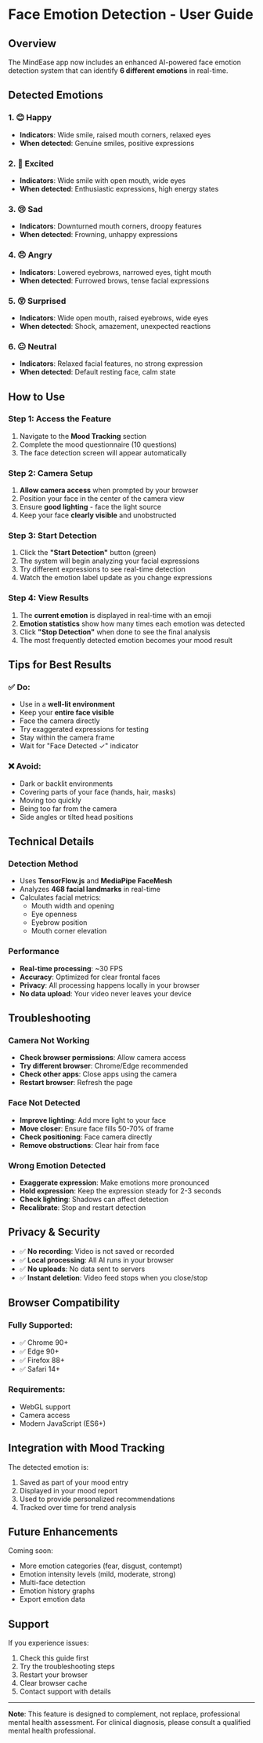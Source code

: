 # Face Emotion Detection - User Guide

## Overview
The MindEase app now includes an enhanced AI-powered face emotion detection system that can identify **6 different emotions** in real-time.

## Detected Emotions

### 1. 😊 Happy
- **Indicators**: Wide smile, raised mouth corners, relaxed eyes
- **When detected**: Genuine smiles, positive expressions

### 2. 🤩 Excited
- **Indicators**: Wide smile with open mouth, wide eyes
- **When detected**: Enthusiastic expressions, high energy states

### 3. 😢 Sad
- **Indicators**: Downturned mouth corners, droopy features
- **When detected**: Frowning, unhappy expressions

### 4. 😠 Angry
- **Indicators**: Lowered eyebrows, narrowed eyes, tight mouth
- **When detected**: Furrowed brows, tense facial expressions

### 5. 😲 Surprised
- **Indicators**: Wide open mouth, raised eyebrows, wide eyes
- **When detected**: Shock, amazement, unexpected reactions

### 6. 😐 Neutral
- **Indicators**: Relaxed facial features, no strong expression
- **When detected**: Default resting face, calm state

## How to Use

### Step 1: Access the Feature
1. Navigate to the **Mood Tracking** section
2. Complete the mood questionnaire (10 questions)
3. The face detection screen will appear automatically

### Step 2: Camera Setup
1. **Allow camera access** when prompted by your browser
2. Position your face in the center of the camera view
3. Ensure **good lighting** - face the light source
4. Keep your face **clearly visible** and unobstructed

### Step 3: Start Detection
1. Click the **"Start Detection"** button (green)
2. The system will begin analyzing your facial expressions
3. Try different expressions to see real-time detection
4. Watch the emotion label update as you change expressions

### Step 4: View Results
1. The **current emotion** is displayed in real-time with an emoji
2. **Emotion statistics** show how many times each emotion was detected
3. Click **"Stop Detection"** when done to see the final analysis
4. The most frequently detected emotion becomes your mood result

## Tips for Best Results

### ✅ Do:
- Use in a **well-lit environment**
- Keep your **entire face visible**
- Face the camera directly
- Try exaggerated expressions for testing
- Stay within the camera frame
- Wait for "Face Detected ✓" indicator

### ❌ Avoid:
- Dark or backlit environments
- Covering parts of your face (hands, hair, masks)
- Moving too quickly
- Being too far from the camera
- Side angles or tilted head positions

## Technical Details

### Detection Method
- Uses **TensorFlow.js** and **MediaPipe FaceMesh**
- Analyzes **468 facial landmarks** in real-time
- Calculates facial metrics:
  - Mouth width and opening
  - Eye openness
  - Eyebrow position
  - Mouth corner elevation

### Performance
- **Real-time processing**: ~30 FPS
- **Accuracy**: Optimized for clear frontal faces
- **Privacy**: All processing happens locally in your browser
- **No data upload**: Your video never leaves your device

## Troubleshooting

### Camera Not Working
- **Check browser permissions**: Allow camera access
- **Try different browser**: Chrome/Edge recommended
- **Check other apps**: Close apps using the camera
- **Restart browser**: Refresh the page

### Face Not Detected
- **Improve lighting**: Add more light to your face
- **Move closer**: Ensure face fills 50-70% of frame
- **Check positioning**: Face camera directly
- **Remove obstructions**: Clear hair from face

### Wrong Emotion Detected
- **Exaggerate expression**: Make emotions more pronounced
- **Hold expression**: Keep the expression steady for 2-3 seconds
- **Check lighting**: Shadows can affect detection
- **Recalibrate**: Stop and restart detection

## Privacy & Security

- ✅ **No recording**: Video is not saved or recorded
- ✅ **Local processing**: All AI runs in your browser
- ✅ **No uploads**: No data sent to servers
- ✅ **Instant deletion**: Video feed stops when you close/stop

## Browser Compatibility

### Fully Supported:
- ✅ Chrome 90+
- ✅ Edge 90+
- ✅ Firefox 88+
- ✅ Safari 14+

### Requirements:
- WebGL support
- Camera access
- Modern JavaScript (ES6+)

## Integration with Mood Tracking

The detected emotion is:
1. Saved as part of your mood entry
2. Displayed in your mood report
3. Used to provide personalized recommendations
4. Tracked over time for trend analysis

## Future Enhancements

Coming soon:
- More emotion categories (fear, disgust, contempt)
- Emotion intensity levels (mild, moderate, strong)
- Multi-face detection
- Emotion history graphs
- Export emotion data

## Support

If you experience issues:
1. Check this guide first
2. Try the troubleshooting steps
3. Restart your browser
4. Clear browser cache
5. Contact support with details

---

**Note**: This feature is designed to complement, not replace, professional mental health assessment. For clinical diagnosis, please consult a qualified mental health professional.
